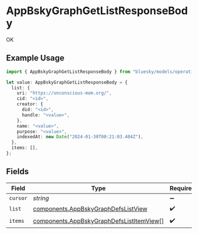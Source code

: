 # AppBskyGraphGetListResponseBody

OK

## Example Usage

```typescript
import { AppBskyGraphGetListResponseBody } from "bluesky/models/operations";

let value: AppBskyGraphGetListResponseBody = {
  list: {
    uri: "https://unconscious-mom.org/",
    cid: "<id>",
    creator: {
      did: "<id>",
      handle: "<value>",
    },
    name: "<value>",
    purpose: "<value>",
    indexedAt: new Date("2024-01-30T00:21:03.404Z"),
  },
  items: [],
};
```

## Fields

| Field                                                                                                | Type                                                                                                 | Required                                                                                             | Description                                                                                          |
| ---------------------------------------------------------------------------------------------------- | ---------------------------------------------------------------------------------------------------- | ---------------------------------------------------------------------------------------------------- | ---------------------------------------------------------------------------------------------------- |
| `cursor`                                                                                             | *string*                                                                                             | :heavy_minus_sign:                                                                                   | N/A                                                                                                  |
| `list`                                                                                               | [components.AppBskyGraphDefsListView](../../models/components/appbskygraphdefslistview.md)           | :heavy_check_mark:                                                                                   | N/A                                                                                                  |
| `items`                                                                                              | [components.AppBskyGraphDefsListItemView](../../models/components/appbskygraphdefslistitemview.md)[] | :heavy_check_mark:                                                                                   | N/A                                                                                                  |